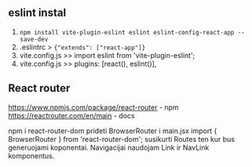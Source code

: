 ## eslint instal

1. `npm install vite-plugin-eslint eslint eslint-config-react-app --save-dev`
2. .eslintrc > `{"extends": ["react-app"]}`
3. vite.config.js >> import eslint from 'vite-plugin-eslint';
4. vite.config.js >> plugins: [react(), eslint()],

## React router

https://www.npmjs.com/package/react-router - npm https://reactrouter.com/en/main - docs

npm i react-router-dom
prideti BrowserRouter i main.jsx import { BrowserRouter } from 'react-router-dom';
susikurti Routes ten kur bus generuojami koponentai.
Navigacijai naudojam Link ir NavLink komponentus.

